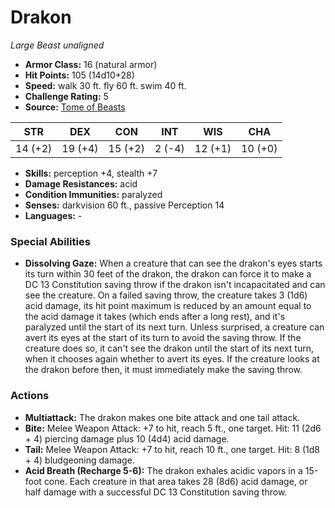 # Drakon

*Large* *Beast* *unaligned*

- **Armor Class:** 16 (natural armor)
- **Hit Points:** 105 (14d10+28)
- **Speed:** walk 30 ft. fly 60 ft. swim 40 ft.
- **Challenge Rating:** 5
- **Source:** [Tome of Beasts](https://koboldpress.com/kpstore/product/tome-of-beasts-for-5th-edition-print/)

| STR | DEX | CON | INT | WIS | CHA |
| --- | --- | --- | --- | --- | --- |
| 14 (+2) | 19 (+4) | 15 (+2) | 2 (-4) | 12 (+1) | 10 (+0) |

- **Skills:** perception +4, stealth +7
- **Damage Resistances:** acid
- **Condition Immunities:** paralyzed
- **Senses:** darkvision 60 ft., passive Perception 14
- **Languages:** -
### Special Abilities
- **Dissolving Gaze:** When a creature that can see the drakon's eyes starts its turn within 30 feet of the drakon, the drakon can force it to make a DC 13 Constitution saving throw if the drakon isn't incapacitated and can see the creature. On a failed saving throw, the creature takes 3 (1d6) acid damage, its hit point maximum is reduced by an amount equal to the acid damage it takes (which ends after a long rest), and it's paralyzed until the start of its next turn. Unless surprised, a creature can avert its eyes at the start of its turn to avoid the saving throw. If the creature does so, it can't see the drakon until the start of its next turn, when it chooses again whether to avert its eyes. If the creature looks at the drakon before then, it must immediately make the saving throw.
### Actions
- **Multiattack:** The drakon makes one bite attack and one tail attack.
- **Bite:** Melee Weapon Attack: +7 to hit, reach 5 ft., one target. Hit: 11 (2d6 + 4) piercing damage plus 10 (4d4) acid damage.
- **Tail:** Melee Weapon Attack: +7 to hit, reach 10 ft., one target. Hit: 8 (1d8 + 4) bludgeoning damage.
- **Acid Breath (Recharge 5-6):** The drakon exhales acidic vapors in a 15-foot cone. Each creature in that area takes 28 (8d6) acid damage, or half damage with a successful DC 13 Constitution saving throw.

